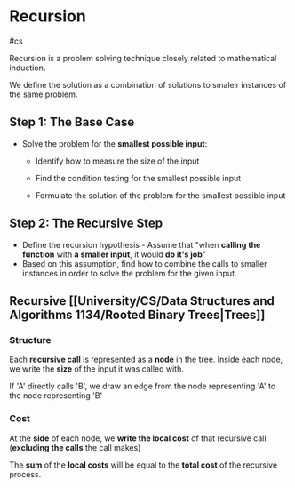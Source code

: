 # Recursion
#cs 


Recursion is a problem solving technique closely related to mathematical induction.

We define the solution as a combination of solutions to smalelr instances of the same problem. 

## Step 1: **The Base Case**

- Solve the problem for the **smallest possible input**:
	- Identify how to measure the size of the input
	  
	- Find the condition testing for the smallest possible input
	  
	- Formulate the solution of the problem for the smallest possible input

## Step 2: **The Recursive Step**

- Define the recursion hypothesis - Assume that "when **calling the function** with **a smaller input**, it would **do it's job**"
- Based on this assumption, find how to combine the calls to smaller instances in order to solve the problem for the given input.


## Recursive [[University/CS/Data Structures and Algorithms 1134/Rooted Binary Trees|Trees]]

### Structure

Each **recursive call** is represented as a **node** in the tree. Inside each node, we write the **size** of the input it was called with. 

If 'A' directly calls 'B', we draw an edge from the node representing 'A' to the node representing 'B'

### Cost

At the **side** of each node, we **write the local cost** of that recursive call (**excluding the calls** the call makes)

The **sum** of the **local costs** will be equal to the **total cost** of the recursive process.